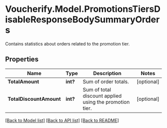 # Voucherify.Model.PromotionsTiersDisableResponseBodySummaryOrders
Contains statistics about orders related to the promotion tier.

## Properties

Name | Type | Description | Notes
------------ | ------------- | ------------- | -------------
**TotalAmount** | **int?** | Sum of order totals. | [optional] 
**TotalDiscountAmount** | **int?** | Sum of total discount applied using the promotion tier. | [optional] 

[[Back to Model list]](../README.md#documentation-for-models) [[Back to API list]](../README.md#documentation-for-api-endpoints) [[Back to README]](../README.md)

